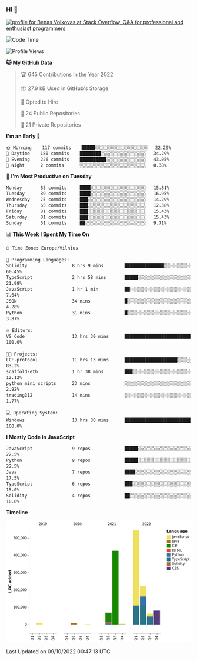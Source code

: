 ### Hi 👋
<a href="https://stackoverflow.com/users/14954249/benas-volkovas"><img src="https://stackoverflow.com/users/flair/14954249.png?theme=dark" width="208" height="58" alt="profile for Benas Volkovas at Stack Overflow, Q&amp;A for professional and enthusiast programmers" title="profile for Benas Volkovas at Stack Overflow, Q&amp;A for professional and enthusiast programmers"></a>

<!--START_SECTION:waka-->
![Code Time](http://img.shields.io/badge/Code%20Time-971%20hrs%2057%20mins-blue)

![Profile Views](http://img.shields.io/badge/Profile%20Views-0-blue)

**🐱 My GitHub Data** 

> 🏆 645 Contributions in the Year 2022
 > 
> 📦 27.9 kB Used in GitHub's Storage 
 > 
> 💼 Opted to Hire
 > 
> 📜 24 Public Repositories 
 > 
> 🔑 21 Private Repositories  
 > 
**I'm an Early 🐤** 

```text
🌞 Morning    117 commits    █████░░░░░░░░░░░░░░░░░░░░   22.29% 
🌆 Daytime    180 commits    ████████░░░░░░░░░░░░░░░░░   34.29% 
🌃 Evening    226 commits    ██████████░░░░░░░░░░░░░░░   43.05% 
🌙 Night      2 commits      ░░░░░░░░░░░░░░░░░░░░░░░░░   0.38%

```
📅 **I'm Most Productive on Tuesday** 

```text
Monday       83 commits     ████░░░░░░░░░░░░░░░░░░░░░   15.81% 
Tuesday      89 commits     ████░░░░░░░░░░░░░░░░░░░░░   16.95% 
Wednesday    75 commits     ███░░░░░░░░░░░░░░░░░░░░░░   14.29% 
Thursday     65 commits     ███░░░░░░░░░░░░░░░░░░░░░░   12.38% 
Friday       81 commits     ███░░░░░░░░░░░░░░░░░░░░░░   15.43% 
Saturday     81 commits     ███░░░░░░░░░░░░░░░░░░░░░░   15.43% 
Sunday       51 commits     ██░░░░░░░░░░░░░░░░░░░░░░░   9.71%

```


📊 **This Week I Spent My Time On** 

```text
⌚︎ Time Zone: Europe/Vilnius

💬 Programming Languages: 
Solidity                 8 hrs 9 mins        ███████████████░░░░░░░░░░   60.45% 
TypeScript               2 hrs 58 mins       █████░░░░░░░░░░░░░░░░░░░░   21.98% 
JavaScript               1 hr 1 min          ██░░░░░░░░░░░░░░░░░░░░░░░   7.64% 
JSON                     34 mins             █░░░░░░░░░░░░░░░░░░░░░░░░   4.28% 
Python                   31 mins             █░░░░░░░░░░░░░░░░░░░░░░░░   3.87%

🔥 Editors: 
VS Code                  13 hrs 30 mins      █████████████████████████   100.0%

🐱‍💻 Projects: 
LCF-protocol             11 hrs 13 mins      ████████████████████░░░░░   83.2% 
scaffold-eth             1 hr 38 mins        ███░░░░░░░░░░░░░░░░░░░░░░   12.12% 
python mini scripts      23 mins             ░░░░░░░░░░░░░░░░░░░░░░░░░   2.92% 
trading212               14 mins             ░░░░░░░░░░░░░░░░░░░░░░░░░   1.77%

💻 Operating System: 
Windows                  13 hrs 30 mins      █████████████████████████   100.0%

```

**I Mostly Code in JavaScript** 

```text
JavaScript               9 repos             █████░░░░░░░░░░░░░░░░░░░░   22.5% 
Python                   9 repos             █████░░░░░░░░░░░░░░░░░░░░   22.5% 
Java                     7 repos             ████░░░░░░░░░░░░░░░░░░░░░   17.5% 
TypeScript               6 repos             ███░░░░░░░░░░░░░░░░░░░░░░   15.0% 
Solidity                 4 repos             ██░░░░░░░░░░░░░░░░░░░░░░░   10.0%

```


**Timeline**

![Chart not found](https://raw.githubusercontent.com/BenasVolkovas/BenasVolkovas/main/charts/bar_graph.png) 


 Last Updated on 09/10/2022 00:47:13 UTC
<!--END_SECTION:waka-->
